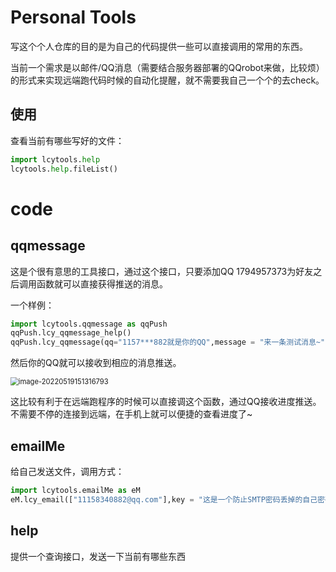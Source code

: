 # Personal Tools

写这个个人仓库的目的是为自己的代码提供一些可以直接调用的常用的东西。

当前一个需求是以邮件/QQ消息（需要结合服务器部署的QQrobot来做，比较烦）的形式来实现远端跑代码时候的自动化提醒，就不需要我自己一个个的去check。

## 使用

查看当前有哪些写好的文件：

```python
import lcytools.help
lcytools.help.fileList()
```

# code

## qqmessage

这是个很有意思的工具接口，通过这个接口，只要添加QQ 1794957373为好友之后调用函数就可以直接获得推送的消息。

一个样例：

```python
import lcytools.qqmessage as qqPush
qqPush.lcy_qqmessage_help()
qqPush.lcy_qqmessage(qq="1157***882就是你的QQ",message = "来一条测试消息~")
```

然后你的QQ就可以接收到相应的消息推送。

<img src="https://luochengyu.oss-cn-beijing.aliyuncs.com/img/image-20220519151316793.png" alt="image-20220519151316793" style="zoom:80%;" />

这比较有利于在远端跑程序的时候可以直接调这个函数，通过QQ接收进度推送。不需要不停的连接到远端，在手机上就可以便捷的查看进度了~

## emailMe

给自己发送文件，调用方式：

```python
import lcytools.emailMe as eM
eM.lcy_email(["11158340882@qq.com"],key = "这是一个防止SMTP密码丢掉的自己密码hh")
```


## help

提供一个查询接口，发送一下当前有哪些东西